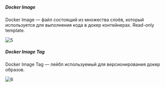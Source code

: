##### Docker Image
Docker Image — файл состоящий из множества слоёв, который используется для выполнения кода в докер контейнерах. Read-only template.

![5](https://github.com/user-attachments/assets/55dbb555-6b16-40fa-bdc2-476626269e08)

##### Docker Image Tag
Docker Image Tag — лейбл используемый для версионирования докер образов.

![6](https://github.com/user-attachments/assets/9baa1e45-933b-43cf-bb8b-a6147674a874)

